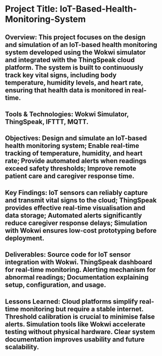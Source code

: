 # Project Title: IoT-Based-Health-Monitoring-System
## Overview: This project focuses on the design and simulation of an IoT-based health monitoring system developed using the Wokwi simulator and integrated with the ThingSpeak cloud platform. The system is built to continuously track key vital signs, including body temperature, humidity levels, and heart rate, ensuring that health data is monitored in real-time.
## Tools & Technologies: Wokwi Simulator, ThingSpeak, IFTTT, MQTT.
## Objectives: Design and simulate an IoT-based health monitoring system; Enable real-time tracking of temperature, humidity, and heart rate; Provide automated alerts when readings exceed safety thresholds; Improve remote patient care and caregiver response time.
## Key Findings: IoT sensors can reliably capture and transmit vital signs to the cloud; ThingSpeak provides effective real-time visualisation and data storage; Automated alerts significantly reduce caregiver response delays; Simulation with Wokwi ensures low-cost prototyping before deployment.
## Deliverables: Source code for IoT sensor integration with Wokwi. ThingSpeak dashboard for real-time monitoring. Alerting mechanism for abnormal readings; Documentation explaining setup, configuration, and usage.
## Lessons Learned: Cloud platforms simplify real-time monitoring but require a stable internet. Threshold calibration is crucial to minimise false alerts. Simulation tools like Wokwi accelerate testing without physical hardware. Clear system documentation improves usability and future scalability.
